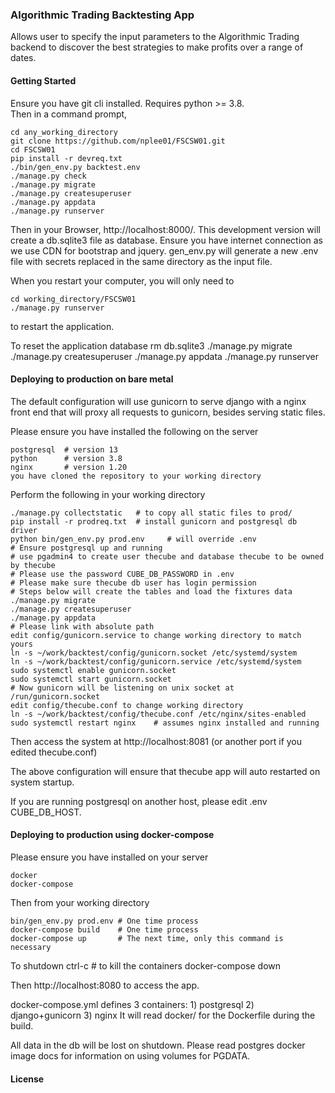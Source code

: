 ### Algorithmic Trading Backtesting App

Allows user to specify the input parameters to the Algorithmic Trading backend to discover the 
best strategies to make profits over a range of dates. 

#### Getting Started

Ensure you have git cli installed. Requires python >= 3.8.  
Then in a command prompt, 

    cd any_working_directory
    git clone https://github.com/nplee01/FSCSW01.git
    cd FSCSW01
    pip install -r devreq.txt
    ./bin/gen_env.py backtest.env
    ./manage.py check
    ./manage.py migrate
    ./manage.py createsuperuser
    ./manage.py appdata
    ./manage.py runserver

Then in your Browser, http://localhost:8000/. This development version will
create a db.sqlite3 file as database. Ensure you have internet connection as we use CDN for bootstrap and jquery.
gen_env.py will generate a new .env file with secrets replaced in the same directory as the input file.

When you restart your computer, you will only need to

    cd working_directory/FSCSW01
    ./manage.py runserver

to restart the application.

To reset the application database
    rm db.sqlite3
    ./manage.py migrate
    ./manage.py createsuperuser
    ./manage.py appdata
    ./manage.py runserver

#### Deploying to production on bare metal

The default configuration will use gunicorn to serve django with a nginx front end 
that will proxy all requests to gunicorn, besides serving static files.

Please ensure you have installed the following on the server

    postgresql  # version 13
    python      # version 3.8
    nginx       # version 1.20
    you have cloned the repository to your working directory

Perform the following in your working directory

    ./manage.py collectstatic   # to copy all static files to prod/
    pip install -r prodreq.txt  # install gunicorn and postgresql db driver
    python bin/gen_env.py prod.env     # will override .env
    # Ensure postgresql up and running
    # use pgadmin4 to create user thecube and database thecube to be owned by thecube
    # Please use the password CUBE_DB_PASSWORD in .env
    # Please make sure thecube db user has login permission
    # Steps below will create the tables and load the fixtures data
    ./manage.py migrate
    ./manage.py createsuperuser
    ./manage.py appdata
    # Please link with absolute path
    edit config/gunicorn.service to change working directory to match yours
    ln -s ~/work/backtest/config/gunicorn.socket /etc/systemd/system
    ln -s ~/work/backtest/config/gunicorn.service /etc/systemd/system
    sudo systemctl enable gunicorn.socket
    sudo systemctl start gunicorn.socket
    # Now gunicorn will be listening on unix socket at /run/gunicorn.socket
    edit config/thecube.conf to change working directory
    ln -s ~/work/backtest/config/thecube.conf /etc/nginx/sites-enabled
    sudo systemctl restart nginx    # assumes nginx installed and running

Then access the system at http://localhost:8081 (or another port if you edited thecube.conf)

The above configuration will ensure that thecube app will auto restarted on system startup.

If you are running postgresql on another host, please edit .env CUBE_DB_HOST.

#### Deploying to production using docker-compose

Please ensure you have installed on your server

    docker
    docker-compose

Then from your working directory

    bin/gen_env.py prod.env # One time process
    docker-compose build    # One time process
    docker-compose up       # The next time, only this command is necessary

To shutdown
    ctrl-c  # to kill the containers
    docker-compose down

Then http://localhost:8080 to access the app.

docker-compose.yml defines 3 containers: 1) postgresql 2) django+gunicorn 3) nginx
It will read docker/ for the Dockerfile during the build. 

All data in the db will be lost on shutdown. Please read postgres docker image docs for information on using volumes
for PGDATA.

#### License
